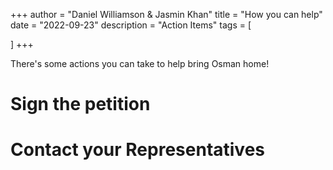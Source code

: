 +++
author = "Daniel Williamson & Jasmin Khan"
title = "How you can help"
date = "2022-09-23"
description = "Action Items"
tags = [

]
+++

There's some actions you can take to help bring Osman home!<!--more-->

# Sign the petition

# Contact your Representatives